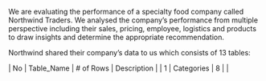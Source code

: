 We are evaluating the performance of a specialty food company called Northwind Traders. We analysed the company’s performance from multiple perspective including their sales, pricing, employee, logistics and products to draw insights and determine the appropriate recommendation.


Northwind shared their company’s data to us which consists of 13 tables:

| No | Table_Name | # of Rows | Description |
| 1  | Categories | 8         |             |

